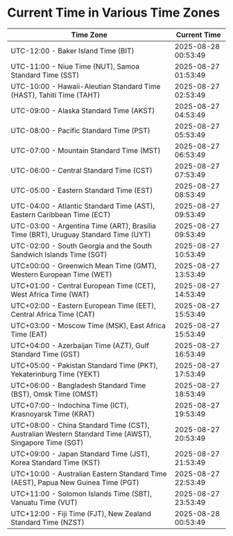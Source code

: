 # Current Time in Various Time Zones

| Time Zone | Current Time |
|-----------|--------------|
| UTC-12:00 - Baker Island Time (BIT) | 2025-08-28 00:53:49 |
| UTC-11:00 - Niue Time (NUT), Samoa Standard Time (SST) | 2025-08-27 01:53:49 |
| UTC-10:00 - Hawaii-Aleutian Standard Time (HAST), Tahiti Time (TAHT) | 2025-08-27 02:53:49 |
| UTC-09:00 - Alaska Standard Time (AKST) | 2025-08-27 04:53:49 |
| UTC-08:00 - Pacific Standard Time (PST) | 2025-08-27 05:53:49 |
| UTC-07:00 - Mountain Standard Time (MST) | 2025-08-27 06:53:49 |
| UTC-06:00 - Central Standard Time (CST) | 2025-08-27 07:53:49 |
| UTC-05:00 - Eastern Standard Time (EST) | 2025-08-27 08:53:49 |
| UTC-04:00 - Atlantic Standard Time (AST), Eastern Caribbean Time (ECT) | 2025-08-27 09:53:49 |
| UTC-03:00 - Argentina Time (ART), Brasília Time (BRT), Uruguay Standard Time (UYT) | 2025-08-27 09:53:49 |
| UTC-02:00 - South Georgia and the South Sandwich Islands Time (SGT) | 2025-08-27 10:53:49 |
| UTC±00:00 - Greenwich Mean Time (GMT), Western European Time (WET) | 2025-08-27 13:53:49 |
| UTC+01:00 - Central European Time (CET), West Africa Time (WAT) | 2025-08-27 14:53:49 |
| UTC+02:00 - Eastern European Time (EET), Central Africa Time (CAT) | 2025-08-27 15:53:49 |
| UTC+03:00 - Moscow Time (MSK), East Africa Time (EAT) | 2025-08-27 15:53:49 |
| UTC+04:00 - Azerbaijan Time (AZT), Gulf Standard Time (GST) | 2025-08-27 16:53:49 |
| UTC+05:00 - Pakistan Standard Time (PKT), Yekaterinburg Time (YEKT) | 2025-08-27 17:53:49 |
| UTC+06:00 - Bangladesh Standard Time (BST), Omsk Time (OMST) | 2025-08-27 18:53:49 |
| UTC+07:00 - Indochina Time (ICT), Krasnoyarsk Time (KRAT) | 2025-08-27 19:53:49 |
| UTC+08:00 - China Standard Time (CST), Australian Western Standard Time (AWST), Singapore Time (SGT) | 2025-08-27 20:53:49 |
| UTC+09:00 - Japan Standard Time (JST), Korea Standard Time (KST) | 2025-08-27 21:53:49 |
| UTC+10:00 - Australian Eastern Standard Time (AEST), Papua New Guinea Time (PGT) | 2025-08-27 22:53:49 |
| UTC+11:00 - Solomon Islands Time (SBT), Vanuatu Time (VUT) | 2025-08-27 23:53:49 |
| UTC+12:00 - Fiji Time (FJT), New Zealand Standard Time (NZST) | 2025-08-28 00:53:49 |
